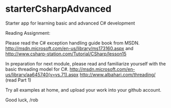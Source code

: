 starterCsharpAdvanced
=====================

Starter app for learning basic and advanced C# development

Reading Assignment:

Please read the C# exception handling guide book from MSDN. http://msdn.microsoft.com/en-us/library/ms173160.aspx and http://www.csharp-station.com/Tutorial/CSharp/lesson15

In preparation for next module, please read and familiarize yourself with the basic threading model for C#. http://msdn.microsoft.com/en-us/library/aa645740(v=vs.71).aspx http://www.albahari.com/threading/ (read Part 1)

Try all examples at home, and upload your work into your github account.

Good luck, /rob
